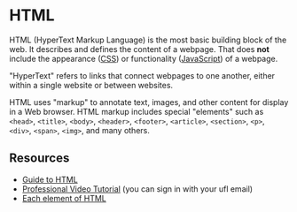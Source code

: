 # HTML 

HTML (HyperText Markup Language) is the most basic building block of the web. It describes and defines the content of a webpage. That does **not** include the appearance ([CSS](css.md)) or functionality ([JavaScript](javascript.md)) of a webpage.

"HyperText" refers to links that connect webpages to one another, either within a single website or between websites. 

HTML uses "markup" to annotate text, images, and other content for display in a Web browser. HTML markup includes special "elements" such as `<head>`, `<title>`, `<body>`, `<header>`, `<footer>`, `<article>`, `<section>`, `<p>`, `<div>`, `<span>`, `<img>`, and many others.

## Resources

- [Guide to HTML]( https://developer.mozilla.org/en-US/docs/Learn/HTML/Introduction_to_HTML/Getting_started)
- [Professional Video Tutorial](https://www.lynda.com/Web-Development-tutorials/HTML-Essential-Training/170427-2.html?srchtrk=index%3a2%0alinktypeid%3a2%0aq%3ahtml%0apage%3a1%0as%3arelevance%0asa%3atrue%0aproducttypeid%3a2) (you can sign in with your ufl email)
- [Each element of HTML](https://www.w3schools.com/html/default.asp)